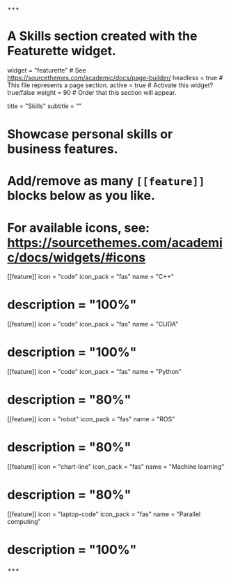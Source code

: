 +++
# A Skills section created with the Featurette widget.
widget = "featurette"  # See https://sourcethemes.com/academic/docs/page-builder/
headless = true  # This file represents a page section.
active = true  # Activate this widget? true/false
weight = 90  # Order that this section will appear.

title = "Skills"
subtitle = ""

# Showcase personal skills or business features.
# 
# Add/remove as many `[[feature]]` blocks below as you like.
# 
# For available icons, see: https://sourcethemes.com/academic/docs/widgets/#icons

[[feature]]
  icon = "code"
  icon_pack = "fas"
  name = "C++"
  # description = "100%" 

[[feature]]
  icon = "code"
  icon_pack = "fas"
  name = "CUDA"
  # description = "100%"

[[feature]]
  icon = "code"
  icon_pack = "fas"
  name = "Python"
  # description = "80%" 
  
[[feature]]
  icon = "robot"
  icon_pack = "fas"
  name = "ROS"
  # description = "80%"
  
[[feature]]
  icon = "chart-line"
  icon_pack = "fas"
  name = "Machine learning"
  # description = "80%" 

[[feature]]
  icon = "laptop-code"
  icon_pack = "fas"
  name = "Parallel computing"
  # description = "100%"
  
+++
